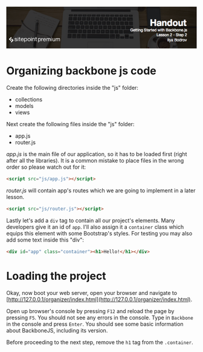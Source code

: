 ![](headings/2.2.png)

# Organizing backbone js code

Create the following directories inside the "js" folder:

* collections
* models
* views

Next create the following files inside the "js" folder:

* app.js
* router.js

*app.js* is the main file of our application, so it has to be loaded first (right after all the libraries). It is a common mistake to place files in the wrong order so please watch out for it:

```html
<script src="js/app.js"></script>
```

*router.js* will contain app's routes which we are going to implement in a later lesson.

```html
<script src="js/router.js"></script>
```

Lastly let's add a `div` tag to contain all our project's elements. Many developers give it an id of `app`. I'll also assign it a `container` class which equips this element with some Bootstrap's styles. For testing you may also add some text inside this "div":

```html
<div id="app" class="container"><h1>Hello!</h1></div>
```

# Loading the project

Okay, now boot your web server, open your browser and navigate to [http://127.0.0.1/organizer/index.html](http://127.0.0.1/organizer/index.html).

Open up browser's console by pressing `F12` and reload the page by pressing `F5`. You should not see any errors in the console. Type in `Backbone` in the console and press `Enter`. You should see some basic information about BackboneJS, including its version.

Before proceeding to the next step, remove the `h1` tag from the `.container`.